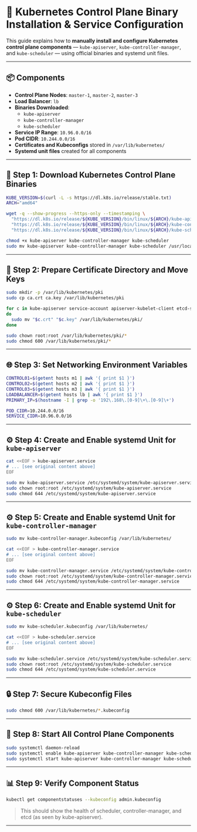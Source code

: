 # 🧠 Kubernetes Control Plane Binary Installation & Service Configuration

This guide explains how to **manually install and configure Kubernetes control plane components** — `kube-apiserver`, `kube-controller-manager`, and `kube-scheduler` — using official binaries and systemd unit files.

---

## 📦 Components

- **Control Plane Nodes**: `master-1`, `master-2`, `master-3`
- **Load Balancer**: `lb`
- **Binaries Downloaded**:
  - `kube-apiserver`
  - `kube-controller-manager`
  - `kube-scheduler`
- **Service IP Range**: `10.96.0.0/16`
- **Pod CIDR**: `10.244.0.0/16`
- **Certificates and Kubeconfigs** stored in `/var/lib/kubernetes/`
- **Systemd unit files** created for all components

---

## 🧰 Step 1: Download Kubernetes Control Plane Binaries

```bash
KUBE_VERSION=$(curl -L -s https://dl.k8s.io/release/stable.txt)
ARCH="amd64"

wget -q --show-progress --https-only --timestamping \
  "https://dl.k8s.io/release/${KUBE_VERSION}/bin/linux/${ARCH}/kube-apiserver" \
  "https://dl.k8s.io/release/${KUBE_VERSION}/bin/linux/${ARCH}/kube-controller-manager" \
  "https://dl.k8s.io/release/${KUBE_VERSION}/bin/linux/${ARCH}/kube-scheduler"

chmod +x kube-apiserver kube-controller-manager kube-scheduler
sudo mv kube-apiserver kube-controller-manager kube-scheduler /usr/local/bin/
```

---

## 🔐 Step 2: Prepare Certificate Directory and Move Keys

```bash
sudo mkdir -p /var/lib/kubernetes/pki
sudo cp ca.crt ca.key /var/lib/kubernetes/pki

for c in kube-apiserver service-account apiserver-kubelet-client etcd-server kube-scheduler kube-controller-manager
do
  sudo mv "$c.crt" "$c.key" /var/lib/kubernetes/pki/
done

sudo chown root:root /var/lib/kubernetes/pki/*
sudo chmod 600 /var/lib/kubernetes/pki/*
```

---

## 🌐 Step 3: Set Networking Environment Variables

```bash
CONTROL01=$(getent hosts m1 | awk '{ print $1 }')
CONTROL02=$(getent hosts m2 | awk '{ print $1 }')
CONTROL03=$(getent hosts m3 | awk '{ print $1 }')
LOADBALANCER=$(getent hosts lb | awk '{ print $1 }')
PRIMARY_IP=$(hostname -I | grep -o '192\.168\.[0-9]\+\.[0-9]\+')

POD_CIDR=10.244.0.0/16
SERVICE_CIDR=10.96.0.0/16
```

---

## ⚙️ Step 4: Create and Enable systemd Unit for `kube-apiserver`

```bash
cat <<EOF > kube-apiserver.service
# ... [see original content above]
EOF

sudo mv kube-apiserver.service /etc/systemd/system/kube-apiserver.service
sudo chown root:root /etc/systemd/system/kube-apiserver.service
sudo chmod 644 /etc/systemd/system/kube-apiserver.service
```

---

## ⚙️ Step 5: Create and Enable systemd Unit for `kube-controller-manager`

```bash
sudo mv kube-controller-manager.kubeconfig /var/lib/kubernetes/

cat <<EOF > kube-controller-manager.service
# ... [see original content above]
EOF

sudo mv kube-controller-manager.service /etc/systemd/system/kube-controller-manager.service
sudo chown root:root /etc/systemd/system/kube-controller-manager.service
sudo chmod 644 /etc/systemd/system/kube-controller-manager.service
```

---

## ⚙️ Step 6: Create and Enable systemd Unit for `kube-scheduler`

```bash
sudo mv kube-scheduler.kubeconfig /var/lib/kubernetes/

cat <<EOF > kube-scheduler.service
# ... [see original content above]
EOF

sudo mv kube-scheduler.service /etc/systemd/system/kube-scheduler.service
sudo chown root:root /etc/systemd/system/kube-scheduler.service
sudo chmod 644 /etc/systemd/system/kube-scheduler.service
```

---

## 🔒 Step 7: Secure Kubeconfig Files

```bash
sudo chmod 600 /var/lib/kubernetes/*.kubeconfig
```

---

## 🚀 Step 8: Start All Control Plane Components

```bash
sudo systemctl daemon-reload
sudo systemctl enable kube-apiserver kube-controller-manager kube-scheduler
sudo systemctl start kube-apiserver kube-controller-manager kube-scheduler
```

---

## 📊 Step 9: Verify Component Status

```bash
kubectl get componentstatuses --kubeconfig admin.kubeconfig
```

> This should show the health of scheduler, controller-manager, and etcd (as seen by kube-apiserver).

---
